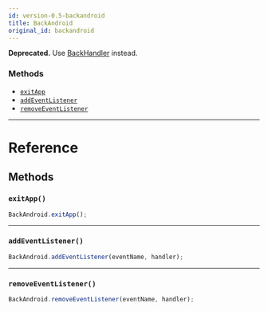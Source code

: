 ```yaml
---
id: version-0.5-backandroid
title: BackAndroid
original_id: backandroid
---
```


**Deprecated.** Use [BackHandler](backhandler.md) instead.

### Methods

- [`exitApp`](backandroid.md#exitapp)
- [`addEventListener`](backandroid.md#addeventlistener)
- [`removeEventListener`](backandroid.md#removeeventlistener)

---

# Reference

## Methods

### `exitApp()`

```javascript
BackAndroid.exitApp();
```

---

### `addEventListener()`

```javascript
BackAndroid.addEventListener(eventName, handler);
```

---

### `removeEventListener()`

```javascript
BackAndroid.removeEventListener(eventName, handler);
```

